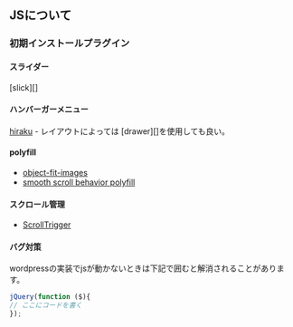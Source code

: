## JSについて
### 初期インストールプラグイン
#### スライダー
[slick][]

#### ハンバーガーメニュー
[hiraku](https://www.appleple.com/blog/javascript/hiraku-js.html)
    - レイアウトによっては [drawer][]を使用しても良い。
    
#### polyfill
- [object-fit-images](https://github.com/bfred-it/object-fit-images)
- [smooth scroll behavior polyfill](http://iamdustan.com/smoothscroll/)

#### スクロール管理

- [ScrollTrigger](https://github.com/terwanerik/ScrollTrigger)

#### バグ対策

wordpressの実装でjsが動かないときは下記で囲むと解消されることがあります。

```js
jQuery(function ($){
// ここにコードを書く
});
```

